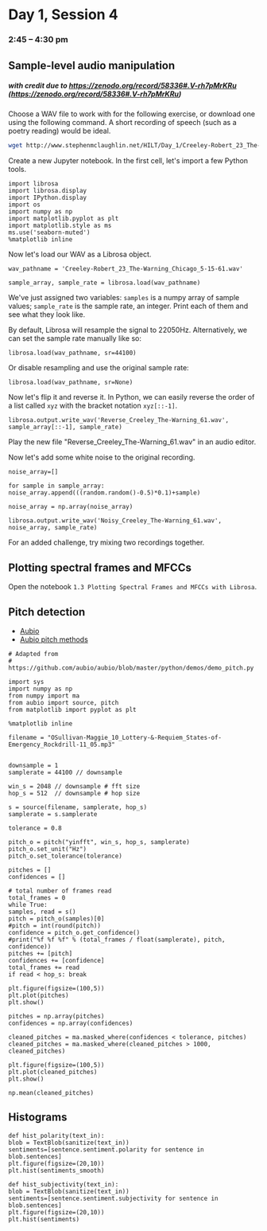 # Day 1, Session 4
### 2:45 – 4:30 pm
## Sample-level audio manipulation

##### with credit due to https://zenodo.org/record/58336#.V-rh7pMrKRu (https://zenodo.org/record/58336#.V-rh7pMrKRu)


Choose a WAV file to work with for the following exercise, or download one using the following command. A short recording of speech (such as a poetry reading) would be ideal.

```bash
wget http://www.stephenmclaughlin.net/HILT/Day_1/Creeley-Robert_23_The-Warning_Chicago_5-15-61.wav
```

Create a new Jupyter notebook. In the first cell, let's import a few Python tools.

```
import librosa
import librosa.display
import IPython.display
import os
import numpy as np
import matplotlib.pyplot as plt
import matplotlib.style as ms
ms.use('seaborn-muted')
%matplotlib inline
```

Now let's load our WAV as a Librosa object. 

```
wav_pathname = 'Creeley-Robert_23_The-Warning_Chicago_5-15-61.wav'

sample_array, sample_rate = librosa.load(wav_pathname)
```

We've just assigned two variables: `samples` is a numpy array of sample values; `sample_rate` is the sample rate, an integer. Print each of them and see what they look like.

By default, Librosa will resample the signal to 22050Hz. Alternatively, we can set the sample rate manually like so:

```
librosa.load(wav_pathname, sr=44100)
```

Or disable resampling and use the original sample rate:

```
librosa.load(wav_pathname, sr=None)
```

Now let's flip it and reverse it. In Python, we can easily reverse the order of a list called `xyz` with the bracket notation `xyz[::-1]`.

```
librosa.output.write_wav('Reverse_Creeley_The-Warning_61.wav', sample_array[::-1], sample_rate)
```

Play the new file "Reverse_Creeley_The-Warning_61.wav" in an audio editor.


Now let's add some white noise to the original recording.

```
noise_array=[]

for sample in sample_array:
noise_array.append(((random.random()-0.5)*0.1)+sample)

noise_array = np.array(noise_array)

librosa.output.write_wav('Noisy_Creeley_The-Warning_61.wav', noise_array, sample_rate)
```

For an added challenge, try mixing two recordings together.

## Plotting spectral frames and MFCCs

Open the notebook `1.3 Plotting Spectral Frames and MFCCs with Librosa`.

## Pitch detection

- [Aubio](https://aubio.org/manual/latest/)
- [Aubio pitch methods](https://aubio.org/manpages/latest/aubiopitch.1.html)

```
# Adapted from 
# https://github.com/aubio/aubio/blob/master/python/demos/demo_pitch.py

import sys
import numpy as np
from numpy import ma
from aubio import source, pitch
from matplotlib import pyplot as plt

%matplotlib inline

filename = "OSullivan-Maggie_10_Lottery-&-Requiem_States-of-Emergency_Rockdrill-11_05.mp3"


downsample = 1
samplerate = 44100 // downsample

win_s = 2048 // downsample # fft size
hop_s = 512  // downsample # hop size

s = source(filename, samplerate, hop_s)
samplerate = s.samplerate

tolerance = 0.8

pitch_o = pitch("yinfft", win_s, hop_s, samplerate)
pitch_o.set_unit("Hz")
pitch_o.set_tolerance(tolerance)

pitches = []
confidences = []

# total number of frames read
total_frames = 0
while True:
samples, read = s()
pitch = pitch_o(samples)[0]
#pitch = int(round(pitch))
confidence = pitch_o.get_confidence()
#print("%f %f %f" % (total_frames / float(samplerate), pitch, confidence))
pitches += [pitch]
confidences += [confidence]
total_frames += read
if read < hop_s: break

plt.figure(figsize=(100,5))
plt.plot(pitches)
plt.show()
```


```
pitches = np.array(pitches)
confidences = np.array(confidences)

cleaned_pitches = ma.masked_where(confidences < tolerance, pitches)
cleaned_pitches = ma.masked_where(cleaned_pitches > 1000, cleaned_pitches)

plt.figure(figsize=(100,5))
plt.plot(cleaned_pitches)
plt.show()
```

```
np.mean(cleaned_pitches)
```
## Histograms

```
def hist_polarity(text_in):
blob = TextBlob(sanitize(text_in))
sentiments=[sentence.sentiment.polarity for sentence in blob.sentences]
plt.figure(figsize=(20,10))
plt.hist(sentiments_smooth)

def hist_subjectivity(text_in):
blob = TextBlob(sanitize(text_in))
sentiments=[sentence.sentiment.subjectivity for sentence in blob.sentences]
plt.figure(figsize=(20,10))
plt.hist(sentiments)
```
